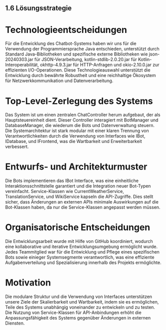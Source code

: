 ## 1.6 Lösungsstrategie

# Technologieentscheidungen

Für die Entwicklung des Chatbot-Systems haben wir uns für die Verwendung der Programmiersprache Java entschieden, unterstützt durch Standard Java-Bibliotheken und spezifische externe Bibliotheken wie json-20240303.jar für JSON-Verarbeitung, kotlin-stdlib-2.0.20.jar für Kotlin-Interoperabilität, okhttp-4.9.3.jar für HTTP-Anfragen und okio-2.10.0.jar zur effizienten I/O-Operationen. Diese Technologieauswahl unterstützt die Entwicklung durch bewährte Robustheit und eine reichhaltige Ökosystem für Netzwerkkommunikation und Datenverarbeitung.

# Top-Level-Zerlegung des Systems

Das System ist um einen zentralen ChatController herum aufgebaut, der als Hauptsteuereinheit dient. Dieser Controller interagiert mit BotManager und DatabaseManager, die wiederum die Bots und Datenverwaltung steuern. Die Systemarchitektur ist stark modular mit einer klaren Trennung von Verantwortlichkeiten durch die Verwendung von Interfaces wie IBot, IDatabase, und IFrontend, was die Wartbarkeit und Erweiterbarkeit verbessert.

# Entwurfs- und Architekturmuster

Die Bots implementieren das IBot Interface, was eine einheitliche Interaktionsschnittstelle garantiert und die Integration neuer Bot-Typen vereinfacht. Service-Klassen wie CurrentWeatherService, TranslationService, und WikiService kapseln die API-Zugriffe. Dies stellt sicher, dass Änderungen an externen APIs minimale Auswirkungen auf die Bot-Klassen haben, da nur die Service-Klassen angepasst werden müssen.

# Organisatorische Entscheidungen

Die Entwicklungsarbeit wurde mit Hilfe von GitHub koordiniert, wodurch eine kollaborative und iterative Entwicklungsumgebung ermöglicht wurde. Jedes Teammitglied war für die Entwicklung und Pflege eines spezifischen Bots sowie einieger Systemsegmente verantwortlich, was eine effiziente Aufgabenverteilung und Spezialisierung innerhalb des Projekts ermöglichte.

# Motivation

Die modulare Struktur und die Verwendung von Interfaces unterstützen unsere Ziele der Skalierbarkeit und Wartbarkeit, indem sie es ermöglichen, Teile des Systems unabhängig voneinander zu entwickeln und zu testen. Die Nutzung von Service-Klassen für API-Anbindungen erhöht die Anpassungsfähigkeit des Systems gegenüber Änderungen in externen Diensten.